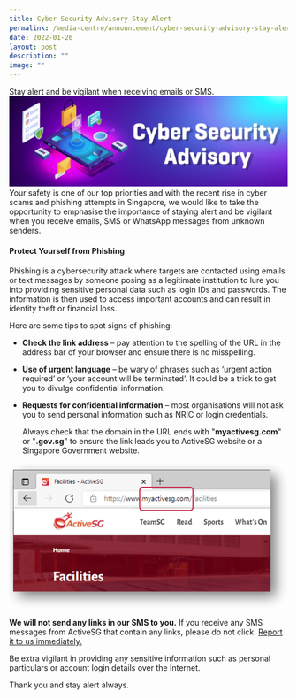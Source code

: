 ```yaml
---
title: Cyber Security Advisory Stay Alert
permalink: /media-centre/announcement/cyber-security-advisory-stay-alert/
date: 2022-01-26
layout: post
description: ""
image: ""
---
```

Stay alert and be vigilant when receiving emails or SMS.
![Cyber Security Advisory Stay Alert](/images/Media%20Centre/Announcements/ActiveSG_Cyber_Security_Banner_1110x360px_d1_250122.jpeg)
Your safety is one of our top priorities and with the recent rise in cyber scams and phishing attempts in Singapore, we would like to take the opportunity to emphasise the importance of staying alert and be vigilant when you receive emails, SMS or WhatsApp messages from unknown senders.
#### **Protect Yourself from Phishing**
Phishing is a cybersecurity attack where targets are contacted using emails or text messages by someone posing as a legitimate institution to lure you into providing sensitive personal data such as login IDs and passwords. The information is then used to access important accounts and can result in identity theft or financial loss.  
  
Here are some tips to spot signs of phishing:

* **Check the link address** – pay attention to the spelling of the URL in the address bar of your browser and ensure there is no misspelling.  
* **Use of urgent language** – be wary of phrases such as ‘urgent action required’ or ‘your account will be terminated’. It could be a trick to get you to divulge confidential information.  
* **Requests for confidential information** – most organisations will not ask you to send personal information such as NRIC or login credentials.  
  
	Always check that the domain in the URL ends with "**myactivesg.com**" or "**.gov.sg**" to ensure the link leads you to ActiveSG website or a Singapore Government website.

![Correct Domain](/images/Media%20Centre/Announcements/Domain.png)
	
**We will not send any links in our SMS to you.** If you receive any SMS messages from ActiveSG that contain any links, please do not click. [Report it to us immediately.](https://members.myactivesg.com/feedback)

Be extra vigilant in providing any sensitive information such as personal particulars or account login details over the Internet.

Thank you and stay alert always.